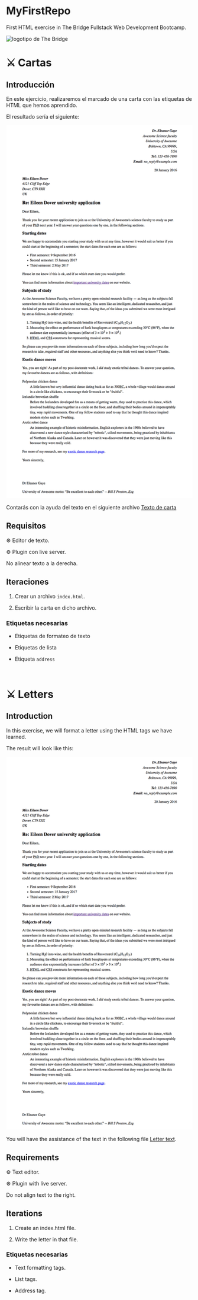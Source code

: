# MyFirstRepo


First HTML exercise in The Bridge Fullstack Web Development Bootcamp.


![logotipo de The Bridge](https://user-images.githubusercontent.com/27650532/77754601-e8365180-702b-11ea-8bed-5bc14a43f869.png "logotipo de The Bridge")

# :crossed_swords: Cartas #

## Introducción ##

En este ejercicio, realizaremos el marcado de una carta con las etiquetas de HTML que hemos aprendido.

El resultado sería el siguiente:

![Imagen de carta](letter.png)

Contarás con la ayuda del texto en el siguiente archivo [Texto de carta](letter.txt)

## Requisitos ##

:gear: Editor de texto.

:gear: Plugin con live server.

No alinear texto a la derecha.

## Iteraciones ##

1. Crear un archivo `index.html`.

2. Escribir la carta en dicho archivo.

### Etiquetas necesarias ###

- Etiquetas de formateo de texto

- Etiquetas de lista

- Etiqueta `address`


<br/>


# :crossed_swords: Letters #

## Introduction ##

In this exercise, we will format a letter using the HTML tags we have learned.

The result will look like this:

![Letter Image](letter.png)

You will have the assistance of the text in the following file [Letter text](letter.txt).


## Requirements ##

:gear: Text editor.

:gear: Plugin with live server.

Do not align text to the right.


## Iterations ##

1. Create an index.html file.

2. Write the letter in that file.

### Etiquetas necesarias ###

- Text formatting tags.

- List tags.

- Address tag.




